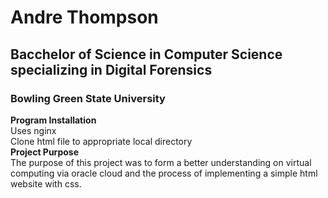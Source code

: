 # Andre Thompson
## Bacchelor of Science in Computer Science specializing in Digital Forensics  
### Bowling Green State University


**Program Installation**  
Uses nginx  
Clone html file to appropriate local directory  
**Project Purpose**  
The purpose of this project was to form a better understanding on virtual computing via oracle cloud and the process of implementing a simple html website with css.

